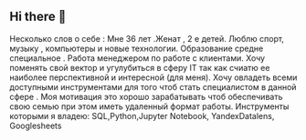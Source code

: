 ## Hi there 👋
Несколько слов о себе : Мне 36 лет .Женат , 2 е детей. Люблю спорт, музыку , компьютеры и новые технологии. Образование средне специальное  . Работа менеджером по работе с клиентами. Хочу поменять свой вектор и угулубиться в сферу IT так как счиатю ее наиболее перспективной и интересной (для меня). Хочу овладеть всеми доступными инструментами для того чтоб стать специалистом в данной сфере . Моя мотивация это хорошо зарабатывать чтоб обеспечивать свою семью при этом иметь удаленный формат работы.
Инструменты которыми я владею: SQL,Python,Jupyter Notebook, YandexDatalens, Googlesheets
<!--
**EvgenD89/EvgenD89** is a ✨ _special_ ✨ repository because its `README.md` (this file) appears on your GitHub profile.

Here are some ideas to get you started:

- 🔭 I’m currently working on ...
- 🌱 I’m currently learning ...
- 👯 I’m looking to collaborate on ...
- 🤔 I’m looking for help with ...
- 💬 Ask me about ...
- 📫 How to reach me: ...
- 😄 Pronouns: ...
- ⚡ Fun fact: ...
-->
